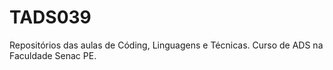 # TADS039
Repositórios das aulas de Códing, Linguagens e Técnicas. Curso de ADS na Faculdade Senac PE.
